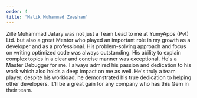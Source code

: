 ```yaml
---
order: 4
title: 'Malik Muhammad Zeeshan'
---
```


Zille Muhammad Jafary was not just a Team Lead to me at YumyApps (Pvt) Ltd. but also a great Mentor who played an important role in my growth as a developer and as a professional. His problem-solving approach and focus on writing optimized code was always outstanding. His ability to explain complex topics in a clear and concise manner was exceptional. He's a Master Debugger for me. I always admired his passion and dedication to his work which also holds a deep impact on me as well. He's truly a team player; despite his workload, he demonstrated his true dedication to helping other developers. It'll be a great gain for any company who has this Gem in their team.
